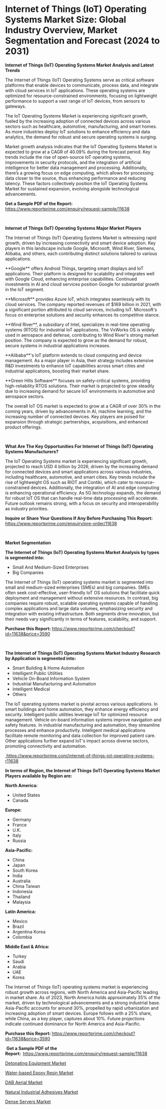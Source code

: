 <p><h1>Internet of Things (IoT) Operating Systems Market Size: Global Industry Overview, Market Segmentation and Forecast (2024 to 2031)</h1></p><p><strong>Internet of Things (IoT) Operating Systems Market Analysis and Latest Trends</strong></p>
<p><p>The Internet of Things (IoT) Operating Systems serve as critical software platforms that enable devices to communicate, process data, and integrate with cloud services in IoT applications. These operating systems are optimized for resource-constrained environments, focusing on lightweight performance to support a vast range of IoT devices, from sensors to gateways.</p><p>The IoT Operating Systems Market is experiencing significant growth, fueled by the increasing adoption of connected devices across various sectors such as healthcare, automotive, manufacturing, and smart homes. As more industries deploy IoT solutions to enhance efficiency and data analytics, the demand for robust and secure operating systems is surging.</p><p>Market growth analysis indicates that the IoT Operating Systems Market is expected to grow at a CAGR of 40.09% during the forecast period. Key trends include the rise of open-source IoT operating systems, improvements in security protocols, and the integration of artificial intelligence for better data management and processing. Additionally, there’s a growing focus on edge computing, which allows for processing data closer to the source, thus enhancing performance and reducing latency. These factors collectively position the IoT Operating Systems Market for sustained expansion, evolving alongside technological advancements.</p></p>
<p><strong>Get a Sample PDF of the Report:&nbsp;</strong> <a href="https://www.reportprime.com/enquiry/request-sample/11638?utm_campaign=40&utm_medium=2&utm_source=Github&utm_content=ia&utm_term=11102024&utm_id=internet-of-things-iot-operating-systems">https://www.reportprime.com/enquiry/request-sample/11638</a></p>
<p>&nbsp;</p>
<p><strong>Internet of Things (IoT) Operating Systems Major Market Players</strong></p>
<p><p>The Internet of Things (IoT) Operating Systems Market is witnessing rapid growth, driven by increasing connectivity and smart device adoption. Key players in this landscape include Google, Microsoft, Wind River, Siemens, Alibaba, and others, each contributing distinct solutions tailored to various applications.</p><p>**Google** offers Android Things, targeting smart displays and IoT applications. Their platform is designed for scalability and integrates well with Google Cloud, enhancing enterprise capabilities. Continued investments in AI and cloud services position Google for substantial growth in the IoT segment.</p><p>**Microsoft** provides Azure IoT, which integrates seamlessly with its cloud services. The company reported revenues of $169 billion in 2021, with a significant portion attributed to cloud services, including IoT. Microsoft's focus on enterprise solutions and security enhances its competitive stance.</p><p>**Wind River**, a subsidiary of Intel, specializes in real-time operating systems (RTOS) for industrial IoT applications. The VxWorks OS is widely used in aerospace and defense, contributing to Wind River's strong market position. The company is expected to grow as the demand for robust, secure systems in industrial applications increases.</p><p>**Alibaba**'s IoT platform extends to cloud computing and device management. As a major player in Asia, their strategy includes extensive R&D investments to enhance IoT capabilities across smart cities and industrial applications, boosting their market share.</p><p>**Green Hills Software** focuses on safety-critical systems, providing high-reliability RTOS solutions. Their market is projected to grow steadily due to increasing demand for secure IoT environments in automotive and aerospace sectors.</p><p>The overall IoT OS market is expected to grow at a CAGR of over 30% in the coming years, driven by advancements in AI, machine learning, and the increasing number of connected devices. Key players are poised for expansion through strategic partnerships, acquisitions, and enhanced product offerings.</p></p>
<p>&nbsp;</p>
<p><strong>What Are The Key Opportunities For Internet of Things (IoT) Operating Systems Manufacturers?</strong></p>
<p><p>The IoT Operating Systems market is experiencing significant growth, projected to reach USD 4 billion by 2026, driven by the increasing demand for connected devices and smart applications across various industries, including healthcare, automotive, and smart cities. Key trends include the rise of lightweight OS such as RIOT and Contiki, which cater to resource-constrained devices. Additionally, the integration of AI and edge computing is enhancing operational efficiency. As 5G technology expands, the demand for robust IoT OS that can handle real-time data processing will accelerate. Future outlook remains strong, with a focus on security and interoperability as industry priorities.</p></p>
<p><strong>Inquire or Share Your Questions If Any Before Purchasing This Report:</strong> <a href="https://www.reportprime.com/enquiry/pre-order/11638?utm_campaign=40&utm_medium=2&utm_source=Github&utm_content=ia&utm_term=11102024&utm_id=internet-of-things-iot-operating-systems">https://www.reportprime.com/enquiry/pre-order/11638</a></p>
<p>&nbsp;</p>
<p><strong>Market Segmentation</strong></p>
<p><strong>The Internet of Things (IoT) Operating Systems Market Analysis by types is segmented into:</strong></p>
<p><ul><li>Small And Medium-Sized Enterprises</li><li>Big Companies</li></ul></p>
<p><p>The Internet of Things (IoT) operating systems market is segmented into small and medium-sized enterprises (SMEs) and big companies. SMEs often seek cost-effective, user-friendly IoT OS solutions that facilitate quick deployment and management without extensive resources. In contrast, big companies require robust, scalable operating systems capable of handling complex applications and large data volumes, emphasizing security and integration with existing infrastructure. Both segments drive innovation, but their needs vary significantly in terms of features, scalability, and support.</p></p>
<p><strong>Purchase this Report:&nbsp;</strong><a href="https://www.reportprime.com/checkout?id=11638&price=3590&utm_campaign=40&utm_medium=2&utm_source=Github&utm_content=ia&utm_term=11102024&utm_id=internet-of-things-iot-operating-systems">https://www.reportprime.com/checkout?id=11638&price=3590</a></p>
<p>&nbsp;</p>
<p><strong>The Internet of Things (IoT) Operating Systems Market Industry Research by Application is segmented into:</strong></p>
<p><ul><li>Smart Building & Home Automation</li><li>Intelligent Public Utilities</li><li>Vehicle On-Board Information System</li><li>Industrial Manufacturing and Automation</li><li>Intelligent Medical</li><li>Others</li></ul></p>
<p><p>The IoT operating systems market is pivotal across various applications. In smart buildings and home automation, they enhance energy efficiency and security. Intelligent public utilities leverage IoT for optimized resource management. Vehicle on-board information systems improve navigation and safety features. In industrial manufacturing and automation, they streamline processes and enhance productivity. Intelligent medical applications facilitate remote monitoring and data collection for improved patient care. Other applications further expand IoT's impact across diverse sectors, promoting connectivity and automation.</p></p>
<p><a href="https://www.reportprime.com/internet-of-things-iot-operating-systems-r11638?utm_campaign=40&utm_medium=2&utm_source=Github&utm_content=ia&utm_term=11102024&utm_id=internet-of-things-iot-operating-systems">&nbsp;https://www.reportprime.com/internet-of-things-iot-operating-systems-r11638</a></p>
<p><strong>In terms of Region, the Internet of Things (IoT) Operating Systems Market Players available by Region are:</strong></p>
<p>
    <p> <strong> North America: </strong>
        <ul>
            <li>United States</li>
            <li>Canada</li>
        </ul>
        </p> 
    <p> <strong> Europe: </strong>
        <ul>
            <li>Germany</li>
            <li>France</li>
            <li>U.K.</li>
            <li>Italy</li>
            <li>Russia</li>
        </ul>
        </p> 
    <p> <strong> Asia-Pacific: </strong>
        <ul>
            <li>China</li>
            <li>Japan</li>
            <li>South Korea</li>
            <li>India</li>
            <li>Australia</li>
            <li>China Taiwan</li>
            <li>Indonesia</li>
            <li>Thailand</li>
            <li>Malaysia</li>
        </ul>
        </p> 
    <p> <strong> Latin America: </strong>
        <ul>
            <li>Mexico</li>
            <li>Brazil</li>
            <li>Argentina Korea</li>
            <li>Colombia</li>
        </ul>
        </p> 
    <p> <strong> Middle East & Africa: </strong>
        <ul>
            <li>Turkey</li>
            <li>Saudi</li>
            <li>Arabia</li>
            <li>UAE</li>
            <li>Korea</li>
        </ul>
    </p>
    </p>
<p><p>The Internet of Things (IoT) operating systems market is experiencing robust growth across regions, with North America and Asia-Pacific leading in market share. As of 2023, North America holds approximately 35% of the market, driven by technological advancements and a strong industrial base. Asia-Pacific accounts for around 30%, propelled by rapid urbanization and increasing adoption of smart devices. Europe follows with a 25% share, while China, as a key player, captures about 10%. Future projections indicate continued dominance for North America and Asia-Pacific.</p></p>
<p><strong>Purchase this Report: </strong><a href="https://www.reportprime.com/checkout?id=11638&price=3590&utm_campaign=40&utm_medium=2&utm_source=Github&utm_content=ia&utm_term=11102024&utm_id=internet-of-things-iot-operating-systems">https://www.reportprime.com/checkout?id=11638&price=3590</a></p>
<p>&nbsp;<strong>Get a Sample PDF of the Report:&nbsp;&nbsp;</strong><a href="https://www.reportprime.com/enquiry/request-sample/11638?utm_campaign=40&utm_medium=2&utm_source=Github&utm_content=ia&utm_term=11102024&utm_id=internet-of-things-iot-operating-systems">https://www.reportprime.com/enquiry/request-sample/11638</a></p>
<p><strong></strong></p>
<p><p><a href="https://www.linkedin.com/pulse/pioneering-growth-analyzing-global-detonating-equipment-market-5ophe?utm_campaign=40&utm_medium=2&utm_source=Github&utm_content=ia&utm_term=11102024&utm_id=internet-of-things-iot-operating-systems">Detonating Equipment Market</a></p><p><a href="https://www.linkedin.com/pulse/global-water-based-epoxy-resin-market-opportunities-forecast-k6cof?utm_campaign=40&utm_medium=2&utm_source=Github&utm_content=ia&utm_term=11102024&utm_id=internet-of-things-iot-operating-systems">Water-based Epoxy Resin Market</a></p><p><a href="https://issuu.com/reportprime-2/docs/dab-aerial-market-size-2030.pptx_93852729bb3175?utm_campaign=40&utm_medium=2&utm_source=Github&utm_content=ia&utm_term=11102024&utm_id=internet-of-things-iot-operating-systems">DAB Aerial Market</a></p><p><a href="https://www.linkedin.com/pulse/natural-industrial-adhesives-market-strategic-insights-adhaf?utm_campaign=40&utm_medium=2&utm_source=Github&utm_content=ia&utm_term=11102024&utm_id=internet-of-things-iot-operating-systems">Natural Industrial Adhesives Market</a></p><p><a href="https://issuu.com/reportprime-2/docs/dense-servers-market-size-2030.pptx_a46b802ff48a09?utm_campaign=40&utm_medium=2&utm_source=Github&utm_content=ia&utm_term=11102024&utm_id=internet-of-things-iot-operating-systems">Dense Servers Market</a></p></p>